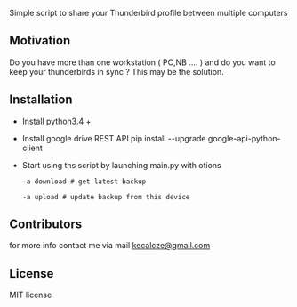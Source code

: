 Simple script to share your Thunderbird profile between multiple computers

## Motivation

Do you have more than one workstation ( PC,NB .... ) and do you want to keep your thunderbirds in sync ? This may be the
solution.

## Installation

* Install python3.4 +
* Install google drive REST API
   pip install --upgrade google-api-python-client
* Start using ths script by launching main.py with otions
   
   `-a download # get latest backup`

   `-a upload # update backup from this device`
   


## Contributors

for more info contact me via mail kecalcze@gmail.com

## License

MIT license
